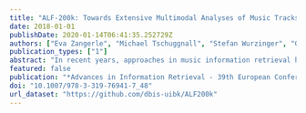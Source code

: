 ```yaml
---
title: "ALF-200k: Towards Extensive Multimodal Analyses of Music Tracks and Playlists"
date: 2018-01-01
publishDate: 2020-01-14T06:41:35.252729Z
authors: ["Eva Zangerle", "Michael Tschuggnall", "Stefan Wurzinger", "Günther Specht"]
publication_types: ["1"]
abstract: "In recent years, approaches in music information retrieval have been based on multimodal analyses of music incorporating audio as well as lyrics features. Because most of those approaches are lacking reusable, high-quality datasets, in this work we propose ALF-200k, a publicly available, novel dataset including 176 audio and lyrics features of more than 200,000 tracks and their attribution to more than 11,000 user-created playlists. While the dataset is of general purpose and thus, may be used in experiments for diverse music information retrieval problems, we present a first multimodal study on playlist features and particularly analyze, which type of features are shared within specific playlists and thus, characterize it. We show that while acoustic features act as the major glue between tracks contained in a playlists, also lyrics features are a powerful means to attribute tracks to playlists."
featured: false
publication: "*Advances in Information Retrieval - 39th European Conference on IR  Research, ECIR 2018*"
doi: "10.1007/978-3-319-76941-7_48"
url_dataset: "https://github.com/dbis-uibk/ALF200k"
---
```


